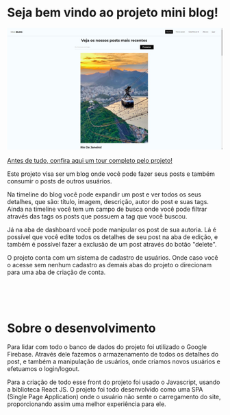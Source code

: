# Seja bem vindo ao projeto mini blog!

<img src="./print_mini_blog.jpeg">

<a href="https://www.youtube.com/watch?v=nXK9V2BEB5w">Antes de tudo, confira aqui um tour completo pelo projeto!</a>

<p>Este projeto visa ser um blog onde você pode fazer seus posts e também consumir o posts de outros usuários.</p>
<p>Na timeline do blog você pode expandir um post e ver todos os seus detalhes, que são: título, imagem, descrição, autor do post e suas tags. Ainda na timeline você tem um campo de busca onde você pode filtrar através das tags os posts que possuem a tag que você  buscou.</p>
<p>Já na aba de dashboard você pode manipular os post de sua autoria. Lá é possível que você edite todos os detalhes de seu post na aba de edição, e também é possível fazer a exclusão de um post através do botão "delete".</p>
<p>O projeto conta com um sistema de cadastro de usuários. Onde caso você o acesse sem nenhum cadastro as demais abas do projeto o direcionam para uma aba de criação de conta.</p>
<br><br><br>
<h1>Sobre o desenvolvimento</h1>
<p>Para lidar com todo o banco de dados do projeto foi utilizado o Google Firebase. Através dele fazemos o armazenamento de todos os detalhes do post, e também a manipulação de usuários, onde criamos novos usuários e efetuamos o login/logout.</p>
<p>Para a criação de todo esse front do projeto foi usado o Javascript, usando a biblioteca React JS. O projeto foi todo desenvolvido como uma SPA (Single Page Application) onde o usuário não sente o carregamento do site, proporcionando assim uma melhor experiência para ele.</p>
